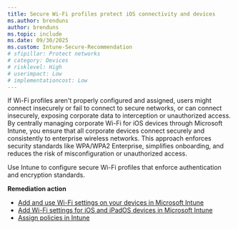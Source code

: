 ```yaml
---
title: Secure Wi-Fi profiles protect iOS connectivity and devices
ms.author: brenduns
author: brenduns
ms.topic: include
ms.date: 09/30/2025
ms.custom: Intune-Secure-Recommendation
# sfipillar: Protect networks
# category: Devices
# risklevel: High
# userimpact: Low
# implementationcost: Low
---
```

If Wi-Fi profiles aren't properly configured and assigned, users might connect insecurely or fail to connect to secure networks, or can connect insecurely, exposing corporate data to interception or unauthorized access. By centrally managing corporate Wi-Fi for iOS devices through Microsoft Intune, you ensure that all corporate devices connect securely and consistently to enterprise wireless networks. This approach enforces security standards like WPA/WPA2 Enterprise, simplifies onboarding, and reduces the risk of misconfiguration or unauthorized access. 

Use Intune to configure secure Wi-Fi profiles that enforce authentication and encryption standards.

**Remediation action**

- [Add and use Wi-Fi settings on your devices in Microsoft Intune](/intune/intune-service/configuration/wi-fi-settings-configure)
- [Add Wi-Fi settings for iOS and iPadOS devices in Microsoft Intune](/intune/intune-service/configuration/wi-fi-settings-ios)
- [Assign policies in Intune](/intune/intune-service/configuration/device-profile-assign)